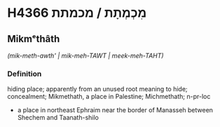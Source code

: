 # H4366 מִכְמְתָת / מכמתת

## Mikmᵉthâth

_(mik-meth-awth' | mik-meh-TAWT | meek-meh-TAHT)_

### Definition

hiding place; apparently from an unused root meaning to hide; concealment; Mikmethath, a place in Palestine; Michmethath; n-pr-loc

- a place in northeast Ephraim near the border of Manasseh between Shechem and Taanath-shilo
